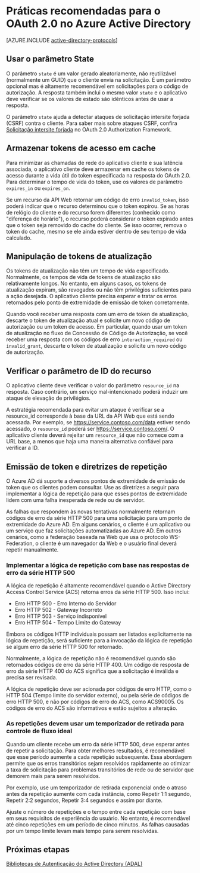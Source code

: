 <properties
	pageTitle="Práticas recomendadas para o OAuth 2.0 no Azure AD | Microsoft Azure"
	description="Este artigo descreve as práticas recomendadas para o desenvolvimento de aplicativos que usam o OAuth 2.0 no Azure Active Directory."
	services="active-directory"
	documentationCenter=".net"
	authors="priyamohanram"
	manager="mbaldwin"
	editor=""/>

<tags
	ms.service="active-directory"
	ms.workload="identity"
	ms.tgt_pltfrm="na"
	ms.devlang="na"
	ms.topic="article"
	ms.date="05/31/2016"
	ms.author="priyamo"/>


# Práticas recomendadas para o OAuth 2.0 no Azure Active Directory

[AZURE.INCLUDE [active-directory-protocols](../../includes/active-directory-protocols.md)]

## Usar o parâmetro State

O parâmetro `state` é um valor gerado aleatoriamente, não reutilizável (normalmente um GUID) que o cliente envia na solicitação. É um parâmetro opcional mas é altamente recomendável em solicitações para o código de autorização. A resposta também inclui o mesmo valor `state` e o aplicativo deve verificar se os valores de estado são idênticos antes de usar a resposta.

O parâmetro `state` ajuda a detectar ataques de solicitação intersite forjada (CSRF) contra o cliente. Para saber mais sobre ataques CSRF, confira [Solicitação intersite forjada](https://tools.ietf.org/html/rfc6749#section-10.12) no OAuth 2.0 Authorization Framework.

## Armazenar tokens de acesso em cache

Para minimizar as chamadas de rede do aplicativo cliente e sua latência associada, o aplicativo cliente deve armazenar em cache os tokens de acesso durante a vida útil do token especificada na resposta do OAuth 2.0. Para determinar o tempo de vida do token, use os valores de parâmetro `expires_in` ou `expires_on`.

Se um recurso da API Web retornar um código de erro `invalid_token`, isso poderá indicar que o recurso determinou que o token expirou. Se as horas de relógio do cliente e do recurso forem diferentes (conhecido como "diferença de horário"), o recurso poderá considerar o token expirado antes que o token seja removido do cache do cliente. Se isso ocorrer, remova o token do cache, mesmo se ele ainda estiver dentro de seu tempo de vida calculado.

## Manipulação de tokens de atualização

Os tokens de atualização não têm um tempo de vida especificado. Normalmente, os tempos de vida de tokens de atualização são relativamente longos. No entanto, em alguns casos, os tokens de atualização expiram, são revogados ou não têm privilégios suficientes para a ação desejada. O aplicativo cliente precisa esperar e tratar os erros retornados pelo ponto de extremidade de emissão de token corretamente.

Quando você receber uma resposta com um erro de token de atualização, descarte o token de atualização atual e solicite um novo código de autorização ou um token de acesso. Em particular, quando usar um token de atualização no fluxo de Concessão de Código de Autorização, se você receber uma resposta com os códigos de erro `interaction_required` ou `invalid_grant`, descarte o token de atualização e solicite um novo código de autorização.

## Verificar o parâmetro de ID do recurso

O aplicativo cliente deve verificar o valor do parâmetro `resource_id` na resposta. Caso contrário, um serviço mal-intencionado poderá induzir um ataque de elevação de privilégios.

 A estratégia recomendada para evitar um ataque é verificar se a resource\_id corresponde à base da URL da API Web que está sendo acessada. Por exemplo, se https://service.contoso.com/data estiver sendo acessado, o `resource_id` poderá ser https://service.contoso.com/. O aplicativo cliente deverá rejeitar um `resource_id` que não comece com a URL base, a menos que haja uma maneira alternativa confiável para verificar a ID.

## Emissão de token e diretrizes de repetição

O Azure AD dá suporte a diversos pontos de extremidade de emissão de token que os clientes podem consultar. Use as diretrizes a seguir para implementar a lógica de repetição para que esses pontos de extremidade lidem com uma falha inesperada de rede ou de servidor.

As falhas que respondem às novas tentativas normalmente retornam códigos de erro da série HTTP 500 para uma solicitação para um ponto de extremidade do Azure AD. Em alguns cenários, o cliente é um aplicativo ou um serviço que faz solicitações automatizadas ao Azure AD. Em outros cenários, como a federação baseada na Web que usa o protocolo WS-Federation, o cliente é um navegador da Web e o usuário final deverá repetir manualmente.

### Implementar a lógica de repetição com base nas respostas de erro da série HTTP 500

A lógica de repetição é altamente recomendável quando o Active Directory Access Control Service (ACS) retorna erros da série HTTP 500. Isso inclui:

- Erro HTTP 500 - Erro Interno do Servidor
- Erro HTTP 502 - Gateway Incorreto
- Erro HTTP 503 - Serviço indisponível
- Erro HTTP 504 - Tempo Limite do Gateway

Embora os códigos HTTP individuais possam ser listados explicitamente na lógica de repetição, será suficiente para a invocação da lógica de repetição se algum erro da série HTTP 500 for retornado.

Normalmente, a lógica de repetição não é recomendável quando são retornados códigos de erro da série HTTP 400. Um código de resposta de erro da série HTTP 400 do ACS significa que a solicitação é inválida e precisa ser revisada.

A lógica de repetição deve ser acionada por códigos de erro HTTP, como o HTTP 504 (Tempo limite do servidor externo), ou pela série de códigos de erro HTTP 500, e não por códigos de erro do ACS, como ACS90005. Os códigos de erro do ACS são informativos e estão sujeitos a alteração.

### As repetições devem usar um temporizador de retirada para controle de fluxo ideal

Quando um cliente recebe um erro da série HTTP 500, deve esperar antes de repetir a solicitação. Para obter melhores resultados, é recomendável que esse período aumente a cada repetição subsequente. Essa abordagem permite que os erros transitórios sejam resolvidos rapidamente ao otimizar a taxa de solicitação para problemas transitórios de rede ou de servidor que demorem mais para serem resolvidos.

Por exemplo, use um temporizador de retirada exponencial onde o atraso antes da repetição aumente com cada instância, como Repetir 1:1 segundo, Repetir 2:2 segundos, Repetir 3:4 segundos e assim por diante.

Ajuste o número de repetições e o tempo entre cada repetição com base em seus requisitos de experiência do usuário. No entanto, é recomendável até cinco repetições em um período de cinco minutos. As falhas causadas por um tempo limite levam mais tempo para serem resolvidas.

## Próximas etapas

[Bibliotecas de Autenticação do Active Directory (ADAL)](active-directory-authentication-libraries.md)

<!---HONumber=AcomDC_0608_2016-->